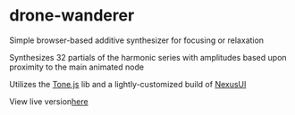# drone-wanderer

Simple browser-based additive synthesizer for focusing or relaxation

Synthesizes 32 partials of the harmonic series with amplitudes based upon proximity to the main animated node

Utilizes the <a href="https://github.com/Tonejs/Tone.js">Tone.js</a> lib and a lightly-customized build of <a href="http://nexusosc.com/">NexusUI</a>

View live version<a href="https://ianmunrobot.github.io/drone-wanderer">here</a>